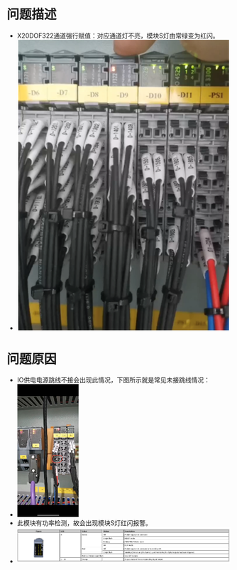 # 问题描述

- X20DOF322通道强行赋值：对应通道灯不亮，模块S灯由常绿变为红闪。
- ![](FILES/019X20DOF322模块通道强行赋值对应通道灯不亮且模块S灯由常绿变为红闪/image-20230720130111391.png)

# 问题原因

- IO供电电源跳线不接会出现此情况，下图所示就是常见未接跳线情况：
- ![](FILES/019X20DOF322模块通道强行赋值对应通道灯不亮且模块S灯由常绿变为红闪/image-20230720125017810.png)
- 此模块有功率检测，故会出现模块S灯红闪报警。
- ![](FILES/019X20DOF322模块通道强行赋值对应通道灯不亮且模块S灯由常绿变为红闪/image-20230720125341936.png)
